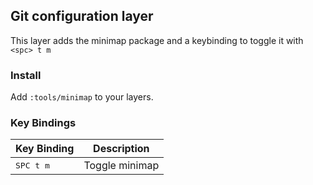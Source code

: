 ## Git configuration layer

This layer adds the minimap package and a keybinding to toggle it with `<spc> t m`

### Install

Add `:tools/minimap` to your layers.

### Key Bindings

Key Binding          | Description
---------------------|---------------
<kbd> SPC t m </kbd> | Toggle minimap
